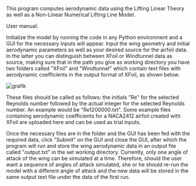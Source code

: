This program computes aerodynamic data using the Lifting Linear Theory as well as a Non-Linear Numerical Lifting Line Model. 


User manual:

Initialize the model by running the code in any Python environment and a GUI for the necessary inputs will appear. Input the wing geometry and initial aerodynamic parameters as well as your desired source for the airfoil data. In the latter you can distinguish between XFoil or Windtunnel data as source, making sure that in the path you give as working directory you have two folders called "XFoil" and "Windtunnel" which contain text files with aerodynamic coefficients in the output format of XFoil, as shown below. 

![grafik](https://github.com/LOMACA/LTT_High_AR/assets/150819500/9c392d1a-979b-4aac-a007-bf10a66404b5)




























These files should be called as follows: the initials "Re" for the selected Reynolds number followed by the actual integer for the selected Reynolds number. An example would be "Re1200000.txt". Some example files containing aerodynamic coefficients for a NACA2412 airfoil created with XFoil are uploaded here and can be used as trial inputs. 

Once the necessary files are in the folder and the GUI has been fed with the required data, click "Submit" on the GUI and close the GUI, after which the program will run and store the wing aerodynamic data in an output file called "output.txt" in the set working directory. Currently, only one angle of attack of the wing can be simulated at a time. Therefore, should the user want a sequence of angles of attack simulated, she or he should re-run the model with a different angle of attack and the new data will be stored in the same output text file under the data of the first run. 

